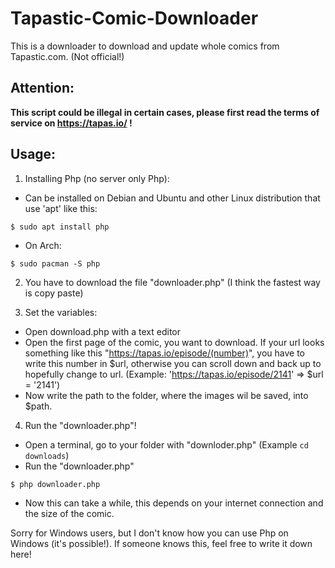 # Tapastic-Comic-Downloader
This is a downloader to download and update whole comics from Tapastic.com. (Not official!)

## Attention:
**This script could be illegal in certain cases, please first read the terms of service on https://tapas.io/ !**

## Usage:
1. Installing Php (no server only Php):
 * Can be installed on Debian and Ubuntu and other Linux distribution that use 'apt' like this:
 ```
 $ sudo apt install php
 ```
 * On Arch:
 ```
 $ sudo pacman -S php
 ```
2. You have to download the file "downloader.php" (I think the fastest way is copy paste)

3. Set the variables:
 * Open download.php with a text editor
 * Open the first page of the comic, you want to download. If your url looks something like this "https://tapas.io/episode/(number)", you have to write this number in $url, otherwise you can scroll down and back up to hopefully change to url. (Example: 'https://tapas.io/episode/2141' => $url = '2141')
 * Now write the path to the folder, where the images wil be saved, into $path.

4. Run the "downloader.php"!
 * Open a terminal, go to your folder with "downloder.php" (Example ```cd downloads```)
 * Run the "downloader.php"
 ```
 $ php downloader.php
 ```
 * Now this can take a while, this depends on your internet connection and the size of the comic.
 
Sorry for Windows users, but I don't know how you can use Php on Windows (it's possible!). If someone knows this, feel free to write it down here!
